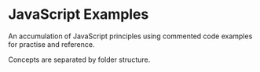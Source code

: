 # JavaScript Examples

An accumulation of JavaScript principles using commented code examples for practise and reference.

Concepts are separated by folder structure.
